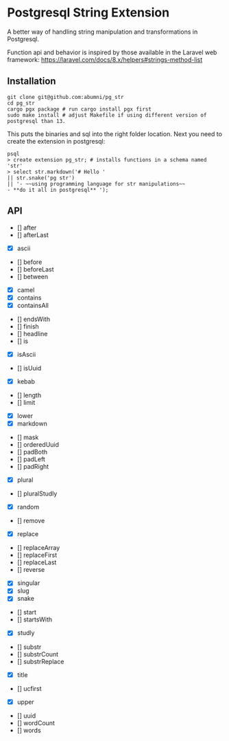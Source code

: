 # Postgresql String Extension

A better way of handling string manipulation and transformations in Postgresql.

Function api and behavior is inspired by those available in the Laravel web framework: https://laravel.com/docs/8.x/helpers#strings-method-list

## Installation
```
git clone git@github.com:abumni/pg_str
cd pg_str
cargo pgx package # run cargo install pgx first
sudo make install # adjust Makefile if using different version of postgresql than 13.
```
This puts the binaries and sql into the right folder location. Next you need to create the extension in postgresql:

```
psql
> create extension pg_str; # installs functions in a schema named 'str'
> select str.markdown('# Hello '
|| str.snake('pg str')
|| '- ~~using programming language for str manipulations~~ 
- **do it all in postgresql** ');
```

## API
- [] after
- [] afterLast
- [x] ascii
- [] before
- [] beforeLast
- [] between
- [x] camel 
- [x] contains
- [x] containsAll
- [] endsWith
- [] finish
- [] headline
- [] is
- [x] isAscii
- [] isUuid
- [x] kebab 
- [] length
- [] limit
- [x] lower 
- [x] markdown 
- [] mask
- [] orderedUuid
- [] padBoth
- [] padLeft
- [] padRight
- [x] plural 
- [] pluralStudly
- [x] random
- [] remove
- [x] replace
- [] replaceArray
- [] replaceFirst
- [] replaceLast
- [] reverse
- [x] singular 
- [x] slug 
- [x] snake 
- [] start
- [] startsWith
- [x] studly 
- [] substr
- [] substrCount
- [] substrReplace
- [x] title 
- [] ucfirst
- [x] upper 
- [] uuid
- [] wordCount
- [] words
